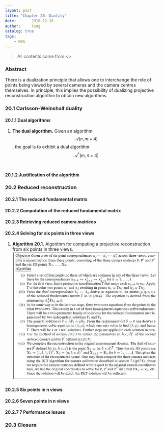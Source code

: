 ```yaml
---
layout: post
title: "Chapter 20: Duality"
date:       2018-12-16
author:     Tong
catalog: true
tags:
    - MVG
---
```


> All contents come from <<Multiple View Geometry in Computer Vision>>.

### Abstract

There is a dualization principle that allows one to interchange the role of points being viewed by several cameras and the camera centres themselves. In principle, this implies the possibility of dualizing projective reconstruction algorithm to obtain new algorithms.

### 20.1 Carlsson-Weinshall duality

#### 20.1.1 Dual algorithms

1. __The dual algorithm.__ Given an algorithm $$\mathcal{A}(n,m+4)$$, the goal is to exhibit a dual algorithm $$\mathcal{A}^* (m,n+4)$$.

#### 20.1.2 Justification of the algorithm

### 20.2 Reduced reconstruction

#### 20.2.1 The reduced fundamental matrix

#### 20.2.2 Computation of the reduced fundamental matrix

#### 20.2.3 Retrieving reduced camera matrices

#### 20.2.4 Solving for six points in three views

1. __Algorithm 20.1.__ Algorithm for computing a projective reconstruction from six points in three views.
![](https://raw.githubusercontent.com/TongLing916/tongling916.github.io/master/img/post-algorithm-20.1.JPG)

#### 20.2.5 Six points in n views

#### 20.2.6 Seven points in n views

#### 20.2.7 7 Performance issues

### 20.3 Closure
